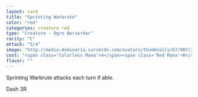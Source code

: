 ```yaml
---
layout: card
title: "Sprinting Warbrute"
color: "red"
categories: creature red
type: "Creature - Ogre Berserker"
rarity: "C"
attack: "5/4"
image: "http://media-dominaria.cursecdn.com/avatars/thumbnails/67/907/200/283/635608920181982820.png"
cost: "<span class='Colorless Mana'>4</span><span class='Red Mana'>R</span>"
flavor: ""
---
```


Sprinting Warbrute attacks each turn if able.

Dash <span class="Colorless Mana">3</span><span class="Red Mana">R</span>
